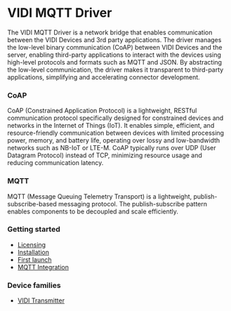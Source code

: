 # VIDI MQTT Driver

The VIDI MQTT Driver is a network bridge that enables communication between the VIDI Devices and 3rd party applications.
The driver manages the low-level binary communication (CoAP) between VIDI Devices and the server, enabling third-party applications to interact with the devices using high-level protocols and formats such as MQTT and JSON.
By abstracting the low-level communication, the driver makes it transparent to third-party applications, simplifying and accelerating connector development.

### CoAP
CoAP (Constrained Application Protocol) is a lightweight, RESTful communication protocol specifically designed for constrained devices and networks in the Internet of Things (IoT). It enables simple, efficient, and resource-friendly communication between devices with limited processing power, memory, and battery life, operating over lossy and low-bandwidth networks such as NB-IoT or LTE-M. CoAP typically runs over UDP (User Datagram Protocol) instead of TCP, minimizing resource usage and reducing communication latency.

### MQTT
MQTT (Message Queuing Telemetry Transport) is a lightweight, publish-subscribe-based messaging protocol. The publish-subscribe pattern enables components to be decoupled and scale efficiently.

### Getting started
- [Licensing](docs/licensing.md)
- [Installation](docs/installation.md)
- [First launch](docs/first-launch.md)
- [MQTT Integration](docs/mqtt-integration.md)

### Device families
- [VIDI Transmitter](docs/vidi-transmitter.md)
